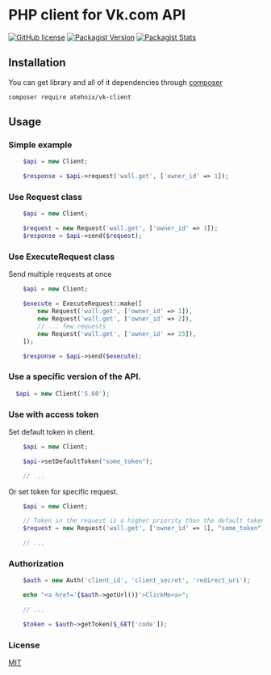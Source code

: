 # PHP client for Vk.com API
[![GitHub license](https://img.shields.io/badge/license-MIT-blue.svg)](https://raw.githubusercontent.com/atehnix/vk-client/master/LICENSE)
[![Packagist Version](https://img.shields.io/packagist/v/atehnix/vk-client.svg)](https://packagist.org/packages/atehnix/vk-client)
[![Packagist Stats](https://poser.pugx.org/atehnix/vk-client/downloads)](https://packagist.org/packages/atehnix/vk-client/stats)


## Installation

You can get library and all of it dependencies through [composer](https://getcomposer.org/)

`composer require atehnix/vk-client`

## Usage

### Simple example

```php
    $api = new Client;

    $response = $api->request('wall.get', ['owner_id' => 1]);
```

### Use Request class

```php
    $api = new Client;

    $request = new Request('wall.get', ['owner_id' => 1]);
    $response = $api->send($request);
```

### Use ExecuteRequest class

Send multiple requests at once

```php
    $api = new Client;

    $execute = ExecuteRequest::make([
        new Request('wall.get', ['owner_id' => 1]),
        new Request('wall.get', ['owner_id' => 2]),
        // ... few requests
        new Request('wall.get', ['owner_id' => 25]),
    ]);

    $response = $api->send($execute);
```

### Use a specific version of the API.
```php
  $api = new Client('5.60');
```

### Use with access token

Set default token in client.

```php
    $api = new Client;

    $api->setDefaultToken("some_token");

    // ...
```

Or set token for specific request.

```php
    $api = new Client;

    // Token in the request is a higher priority than the default token.
    $request = new Request('wall.get', ['owner_id' => 1], "some_token");

    // ...
```

### Authorization

```php
    $auth = new Auth('client_id', 'client_secret', 'redirect_uri');

    echo "<a href='{$auth->getUrl()}'>ClickMe<a>";

    // ...

    $token = $auth->getToken($_GET['code']);
```

### License
[MIT](https://raw.github.com/atehnix/vk-client/master/LICENSE)

